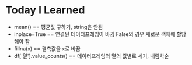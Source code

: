 # Today I Learned



- mean() == 평균값 구하기, string은 안됨
- inplace=True == 연결된 데이터프레임이 바뀜 False의 경우 새로운 객체에 할당해야 함
- fillna(x) == 결측값을 x로 바꿈
- df['열'].value_counts() == 데이터프레임의 열의 값별로 세기, 내림차순